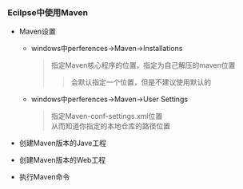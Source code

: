 ### Ecilpse中使用Maven
  + Maven设置
    + windows中perferences->Maven->Installations
      > 指定Maven核心程序的位置，指定为自己解压的maven位置
      >> 会默认指定一个位置，但是不建议使用默认的
    + windows中perferences->Maven->User Settings
      > 指定Maven-conf-settings.xml位置<br>
        从而知道你指定的本地仓库的路径位置
  + 创建Maven版本的Jave工程
  
  + 创建Maven版本的Web工程
  
  + 执行Maven命令
